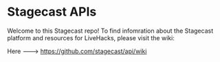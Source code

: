 # Stagecast APIs

Welcome to this Stagecast repo! To find infomration about the Stagecast platform and resources for LiveHacks, please visit the wiki:

Here ---> https://github.com/stagecast/api/wiki
